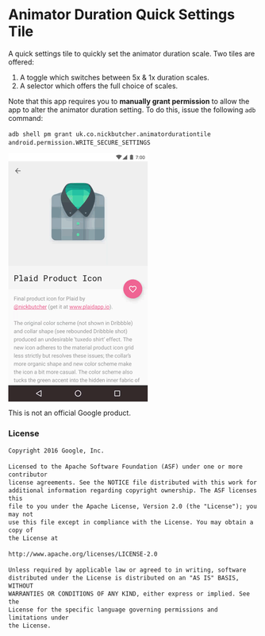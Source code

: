 # Animator Duration Quick Settings Tile

A quick settings tile to quickly set the animator duration scale. Two tiles are offered:

1. A toggle which switches between 5x & 1x duration scales.
2. A selector which offers the full choice of scales.

Note that this app requires you to **manually grant permission** to allow the app to alter the animator duration setting. To do this, issue the following `adb` command:

`adb shell pm grant uk.co.nickbutcher.animatordurationtile android.permission.WRITE_SECURE_SETTINGS`


<img src="screenshots/duration_scale_toggle_demo.gif" align="middle">


This is not an official Google product.


### License


```
Copyright 2016 Google, Inc.

Licensed to the Apache Software Foundation (ASF) under one or more contributor
license agreements. See the NOTICE file distributed with this work for
additional information regarding copyright ownership. The ASF licenses this
file to you under the Apache License, Version 2.0 (the "License"); you may not
use this file except in compliance with the License. You may obtain a copy of
the License at

http://www.apache.org/licenses/LICENSE-2.0

Unless required by applicable law or agreed to in writing, software
distributed under the License is distributed on an "AS IS" BASIS, WITHOUT
WARRANTIES OR CONDITIONS OF ANY KIND, either express or implied. See the
License for the specific language governing permissions and limitations under
the License.
```
